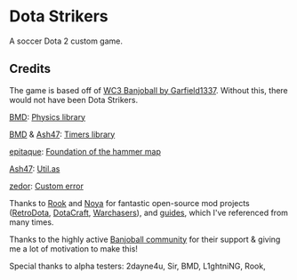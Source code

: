 # Dota Strikers

A soccer Dota 2 custom game.

## Credits

The game is based off of [WC3 Banjoball by Garfield1337](http://www.hiveworkshop.com/forums/maps-564/banjoball-v1-18-a-218858/). Without this, there would not have been Dota Strikers.

[BMD](https://github.com/bmddota): [Physics library](https://github.com/bmddota/barebones/blob/source2/game/dota_addons/barebones/scripts/vscripts/physics.lua)

[BMD](https://github.com/bmddota) & [Ash47](https://github.com/ash47): [Timers library](https://github.com/bmddota/barebones/blob/source2/game/dota_addons/barebones/scripts/vscripts/timers.lua)

[epitaque](https://github.com/epitaque): [Foundation of the hammer map](https://github.com/Myll/dotastrikers/blob/master/content/dota_addons/dotastrikers/maps/dotastrikers.vmap)

[Ash47](https://github.com/ash47): [Util.as](https://github.com/ash47/LegendsOfDota/blob/master/flash/Util.as)

[zedor](https://github.com/zedor): [Custom error](https://github.com/zedor/CustomError)

Thanks to [Rook](https://github.com/Rookdota) and [Noya](https://github.com/mnoya) for fantastic open-source mod projects ([RetroDota](https://github.com/rookdota/retrodota), [DotaCraft](https://github.com/MNoya/DotaCraft), [Warchasers](https://github.com/MNoya/Warchasers)), and [guides](http://moddota.com/forums/discussion/14/datadriven-ability-breakdown-documentation), which I've referenced from many times.

Thanks to the highly active [Banjoball community](http://banjoball.com/) for their support & giving me a lot of motivation to make this!

Special thanks to alpha testers: 2dayne4u, Sir, BMD, L1ghtniNG, Rook, 
